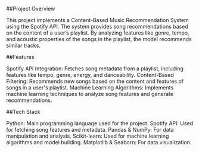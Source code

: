 ##Project Overview

This project implements a Content-Based Music Recommendation System using the Spotify API. The system provides song recommendations based on the content of a user’s playlist. By analyzing features like genre, tempo, and acoustic properties of the songs in the playlist, the model recommends similar tracks.

##Features

Spotify API Integration: Fetches song metadata from a playlist, including features like tempo, genre, energy, and danceability.
Content-Based Filtering: Recommends new songs based on the content and features of songs in a user's playlist.
Machine Learning Algorithms: Implements machine learning techniques to analyze song features and generate recommendations.

##Tech Stack

Python: Main programming language used for the project.
Spotify API: Used for fetching song features and metadata.
Pandas & NumPy: For data manipulation and analysis.
Scikit-learn: Used for machine learning algorithms and model building.
Matplotlib & Seaborn: For data visualization.
